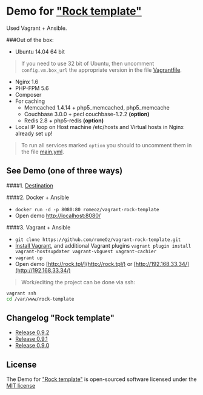 Demo for ["Rock template"](https://github.com/romeOz/rock-template)
====================

Used Vagrant + Ansible.

###Out of the box:

 * Ubuntu 14.04 64 bit

> If you need to use 32 bit of Ubuntu, then uncomment `config.vm.box_url` the appropriate version in the file [Vagrantfile](https://github.com/romeOz/vagrant-rock-template/blob/master/Vagrantfile).

 * Nginx 1.6
 * PHP-FPM 5.6
 * Composer
 * For caching
    * Memcached 1.4.14 + php5_memcached, php5_memcache
    * Couchbase 3.0.0 + pecl couchbase-1.2.2 **(option)**
    * Redis 2.8 + php5-redis **(option)**
 * Local IP loop on Host machine /etc/hosts and Virtual hosts in Nginx already set up!
 
> To run all services marked `option` you should to uncomment them in the file [main.yml](https://github.com/romeOz/vagrant-rock-template/blob/master/provisioning/main.yml).

See Demo (one of three ways)
-------------------

####1. [Destination](http://demo.template.framerock.net/)

####2. Docker + Ansible

 * `docker run -d -p 8080:80 romeoz/vagrant-rock-template`
 * Open demo [http://localhost:8080/](http://localhost:8080/)
 
####3. Vagrant + Ansible

 * `git clone https://github.com/romeOz/vagrant-rock-template.git`
 * [Install Vagrant](https://www.vagrantup.com/downloads), and additional Vagrant plugins `vagrant plugin install vagrant-hostsupdater vagrant-vbguest vagrant-cachier`
 * `vagrant up`
 * Open demo [http://rock.tpl/](http://rock.tpl/) or [http://192.168.33.34/](http://192.168.33.34/)

> Work/editing the project can be done via ssh:

```bash
vagrant ssh
cd /var/www/rock-template
```

Changelog "Rock template"
-------------------
 * [Release 0.9.2](https://github.com/romeOz/rock-template/releases/tag/0.9.2)
 * [Release 0.9.1](https://github.com/romeOz/rock-template/releases/tag/0.9.1)
 * [Release 0.9.0](https://github.com/romeOz/rock-template/releases/tag/0.9.0)

License
-------------------

The Demo for ["Rock template"](https://github.com/romeOz/rock-template) is open-sourced software licensed under the [MIT license](http://opensource.org/licenses/MIT)
